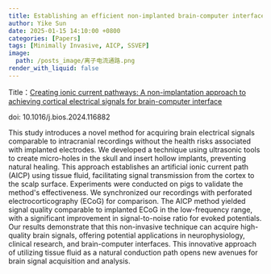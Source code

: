 ```yaml
---
title: Establishing an efficient non-implanted brain-computer interface system by creating ion current paths
author: Yike Sun
date: 2025-01-15 14:10:00 +0800
categories: [Papers]
tags: [Minimally Invasive, AICP, SSVEP]
image:
  path: /posts_image/离子电流通路.png
render_with_liquid: false
---
```


Title：<a href="https://doi.org/10.1016/j.bios.2024.116882">Creating ionic current pathways: A non-implantation approach to achieving cortical electrical signals for brain-computer interface</a>

doi: 10.1016/j.bios.2024.116882

This study introduces a novel method for acquiring brain electrical signals comparable to intracranial recordings without the health risks associated with implanted electrodes. We developed a technique using ultrasonic tools to create micro-holes in the skull and insert hollow implants, preventing natural healing. This approach establishes an artificial ionic current path (AICP) using tissue fluid, facilitating signal transmission from the cortex to the scalp surface. Experiments were conducted on pigs to validate the method's effectiveness. We synchronized our recordings with perforated electrocorticography (ECoG) for comparison. The AICP method yielded signal quality comparable to implanted ECoG in the low-frequency range, with a significant improvement in signal-to-noise ratio for evoked potentials. Our results demonstrate that this non-invasive technique can acquire high-quality brain signals, offering potential applications in neurophysiology, clinical research, and brain-computer interfaces. This innovative approach of utilizing tissue fluid as a natural conduction path opens new avenues for brain signal acquisition and analysis.
